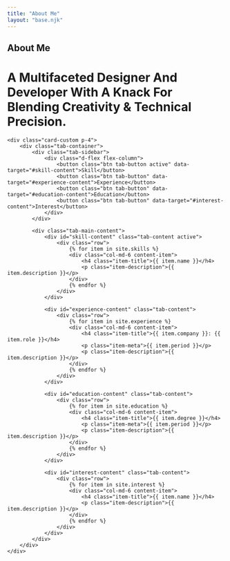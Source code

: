 ```yaml
---
title: "About Me"
layout: "base.njk"
---
```

<div class="container py-5">
    <div class="text-center">
        <h2 class="text-accent">About Me</h2>
        <h1 class="display-5 fw-bold mb-5">A Multifaceted Designer And Developer With A Knack For Blending Creativity & Technical Precision.</h1>
    </div>

    <div class="card-custom p-4">
        <div class="tab-container">
            <div class="tab-sidebar">
                <div class="d-flex flex-column">
                    <button class="btn tab-button active" data-target="#skill-content">Skill</button>
                    <button class="btn tab-button" data-target="#experience-content">Experience</button>
                    <button class="btn tab-button" data-target="#education-content">Education</button>
                    <button class="btn tab-button" data-target="#interest-content">Interest</button>
                </div>
            </div>

            <div class="tab-main-content">
                <div id="skill-content" class="tab-content active">
                    <div class="row">
                        {% for item in site.skills %}
                        <div class="col-md-6 content-item">
                            <h4 class="item-title">{{ item.name }}</h4>
                            <p class="item-description">{{ item.description }}</p>
                        </div>
                        {% endfor %}
                    </div>
                </div>

                <div id="experience-content" class="tab-content">
                    <div class="row">
                        {% for item in site.experience %}
                        <div class="col-md-6 content-item">
                            <h4 class="item-title">{{ item.company }}: {{ item.role }}</h4>
                            <p class="item-meta">{{ item.period }}</p>
                            <p class="item-description">{{ item.description }}</p>
                        </div>
                        {% endfor %}
                    </div>
                </div>

                <div id="education-content" class="tab-content">
                    <div class="row">
                        {% for item in site.education %}
                        <div class="col-md-6 content-item">
                            <h4 class="item-title">{{ item.degree }}</h4>
                            <p class="item-meta">{{ item.period }}</p>
                            <p class="item-description">{{ item.description }}</p>
                        </div>
                        {% endfor %}
                    </div>
                </div>

                <div id="interest-content" class="tab-content">
                    <div class="row">
                        {% for item in site.interest %}
                        <div class="col-md-6 content-item">
                            <h4 class="item-title">{{ item.name }}</h4>
                            <p class="item-description">{{ item.description }}</p>
                        </div>
                        {% endfor %}
                    </div>
                </div>
            </div>
        </div>
    </div>
</div>

<script>
    document.addEventListener('DOMContentLoaded', function() {
        const tabButtons = document.querySelectorAll('.tab-button');
        const tabContents = document.querySelectorAll('.tab-content');

        tabButtons.forEach(button => {
            button.addEventListener('click', () => {
                tabButtons.forEach(btn => btn.classList.remove('active'));
                tabContents.forEach(content => content.classList.remove('active'));

                button.classList.add('active');
                const target = document.querySelector(button.dataset.target);
                if (target) {
                    target.classList.add('active');
                }
            });
        });
    });
</script>